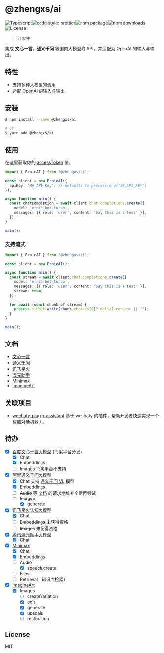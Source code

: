 # @zhengxs/ai

[![Typescript](https://img.shields.io/badge/lang-typescript-informational?style=flat-square)](https://www.typescriptlang.org)[![code style: prettier](https://img.shields.io/badge/code_style-prettier-ff69b4.svg?style=flat-square)](https://github.com/prettier/prettier)[![npm package](https://img.shields.io/npm/v/@zhengxs/ai.svg?style=flat-square)](https://www.npmjs.com/package/@zhengxs/ai)[![npm downloads](https://img.shields.io/npm/dt/@zhengxs/ai.svg?style=flat-square)](https://www.npmjs.com/package/@zhengxs/ai)![License](https://img.shields.io/npm/l/@zhengxs/ai.svg?style=flat-square)

> 开发中

集成 **文心一言**，**通义千问** 等国内大模型的 API，并适配为 OpenAI 的输入与输出。

## 特性

- 支持多种大模型的调用
- 适配 OpenAI 的输入与输出

## 安装

```sh
$ npm install --save @zhengxs/ai

# or
$ yarn add @zhengxs/ai
```

## 使用

在这里获取你的 [accessToken](https://aistudio.baidu.com/index/accessToken) 值。

```ts
import { ErnieAI } from '@zhengxs/ai';

const client = new ErnieAI({
  apiKey: 'My API Key', // defaults to process.env["EB_API_KEY"]
});

async function main() {
  const chatCompletion = await client.chat.completions.create({
    model: 'ernie-bot-turbo',
    messages: [{ role: 'user', content: 'Say this is a test' }],
  });
}

main();
```

### 支持流式

```ts
import { ErnieAI } from '@zhengxs/ai';

const client = new ErnieAI();

async function main() {
  const stream = await client.chat.completions.create({
    model: 'ernie-bot-turbo',
    messages: [{ role: 'user', content: 'Say this is a test' }],
    stream: true,
  });

  for await (const chunk of stream) {
    process.stdout.write(chunk.choices[0]?.delta?.content || '');
  }
}

main();
```

## 文档

- [文心一言](./doc/ernie.md)
- [通义千问](./doc/qwen.md)
- [讯飞星火](./doc/spark.md)
- [混元助手](./doc/hunyuan.md)
- [Minimax](./doc/minimax.md)
- [ImagineArt](./doc/vyro.md)

## 关联项目

- [wechaty-plugin-assistant](https://github.com/zhengxs2018/wechaty-plugin-assistant) 基于 wechaty 的插件，帮助开发者快速实现一个智能对话机器人。

## 待办

- [x] [百度文心一言大模型](https://aistudio.baidu.com/cooperate/yiyan) (飞桨平台分发)
  - [x] Chat
  - [x] Embeddings
  - [ ] ~~Images~~ 飞浆平台不支持
- [x] [阿里通义千问大模型](https://tongyi.aliyun.com/)
  - [x] Chat 支持 [通义千问 VL](https://help.aliyun.com/zh/dashscope/developer-reference/qwen-vl-plus) 模型
  - [x] Embeddings
  - [ ] ~~Audio~~ 等 [文档](https://help.aliyun.com/zh/dashscope/developer-reference/sambert-speech-synthesis) 的请求地址补全后再尝试
  - [ ] Images
    - [x] generate
- [x] [讯飞星火认知大模型](https://xinghuo.xfyun.cn/)
  - [x] Chat
  - [ ] ~~Embeddings~~ 未获得资格
  - [ ] ~~Images~~ 未获得资格
- [x] [腾讯混元助手大模型](https://hunyuan.tencent.com/)
  - [x] Chat
- [x] [Minimax](https://api.minimax.chat/)
  - [x] Chat
  - [x] Embeddings
  - [ ] Audio
    - [x] speech.create
  - [ ] Files
  - [ ] Retrieval（知识库检索）
- [x] [ImagineArt](https://platform.imagine.art/api-reference)
  - [x] Images
    - [ ] createVariation
    - [x] edit
    - [x] generate
    - [x] upscale
    - [ ] restoration

## License

MIT
